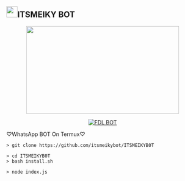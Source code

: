 ## <img src="https://github.com/TheDudeThatCode/TheDudeThatCode/blob/master/Assets/Hi.gif" width="29px">ITSMEIKY BOT
<p align="center">
<img src="https://camo.githubusercontent.com/0afcc6050ce6d1858e1f8136ad418fadea998a0188ae20364504ed6c9bbb6b2c/68747470733a2f2f696d61676573352e616c706861636f646572732e636f6d2f3931312f3931313631342e706e67" width="400" height="230"/>
</p>
<p align="center">
<p align="center">
<a href="#"><img title="FDL BOT" src="https://img.shields.io/badge/ITSMEIKY-BOT-green?colorA=%23ff0000&colorB=%23017e40&style=for-the-badge"></a>
</p>
<p align="center">


♡WhatsApp BOT On Termux♡

```Termux Command 
> git clone https://github.com/itsmeikybot/ITSMEIKYB0T
```
```Next Command
> cd ITSMEIKYB0T
> bash install.sh
```
```
> node index.js 
```
